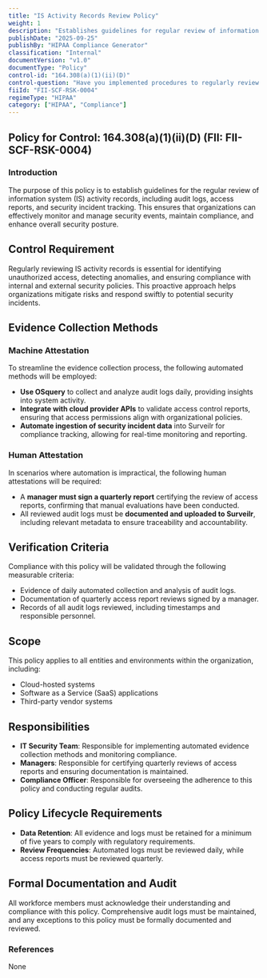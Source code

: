 ```yaml
---
title: "IS Activity Records Review Policy"
weight: 1
description: "Establishes guidelines for regular review of information system activity records to enhance security and compliance."
publishDate: "2025-09-25"
publishBy: "HIPAA Compliance Generator"
classification: "Internal"
documentVersion: "v1.0"
documentType: "Policy"
control-id: "164.308(a)(1)(ii)(D)"
control-question: "Have you implemented procedures to regularly review records of IS activity such as audit logs, access reports, and security incident tracking? (R)"
fiiId: "FII-SCF-RSK-0004"
regimeType: "HIPAA"
category: ["HIPAA", "Compliance"]
---
```


## Policy for Control: 164.308(a)(1)(ii)(D) (FII: FII-SCF-RSK-0004)

### Introduction
The purpose of this policy is to establish guidelines for the regular review of information system (IS) activity records, including audit logs, access reports, and security incident tracking. This ensures that organizations can effectively monitor and manage security events, maintain compliance, and enhance overall security posture.

## Control Requirement
Regularly reviewing IS activity records is essential for identifying unauthorized access, detecting anomalies, and ensuring compliance with internal and external security policies. This proactive approach helps organizations mitigate risks and respond swiftly to potential security incidents.

## Evidence Collection Methods

### Machine Attestation
To streamline the evidence collection process, the following automated methods will be employed:
- **Use OSquery** to collect and analyze audit logs daily, providing insights into system activity.
- **Integrate with cloud provider APIs** to validate access control reports, ensuring that access permissions align with organizational policies.
- **Automate ingestion of security incident data** into Surveilr for compliance tracking, allowing for real-time monitoring and reporting.

### Human Attestation
In scenarios where automation is impractical, the following human attestations will be required:
- A **manager must sign a quarterly report** certifying the review of access reports, confirming that manual evaluations have been conducted.
- All reviewed audit logs must be **documented and uploaded to Surveilr**, including relevant metadata to ensure traceability and accountability.

## Verification Criteria
Compliance with this policy will be validated through the following measurable criteria:
- Evidence of daily automated collection and analysis of audit logs.
- Documentation of quarterly access report reviews signed by a manager.
- Records of all audit logs reviewed, including timestamps and responsible personnel.

## Scope
This policy applies to all entities and environments within the organization, including:
- Cloud-hosted systems
- Software as a Service (SaaS) applications
- Third-party vendor systems

## Responsibilities
- **IT Security Team**: Responsible for implementing automated evidence collection methods and monitoring compliance.
- **Managers**: Responsible for certifying quarterly reviews of access reports and ensuring documentation is maintained.
- **Compliance Officer**: Responsible for overseeing the adherence to this policy and conducting regular audits.

## Policy Lifecycle Requirements
- **Data Retention**: All evidence and logs must be retained for a minimum of five years to comply with regulatory requirements.
- **Review Frequencies**: Automated logs must be reviewed daily, while access reports must be reviewed quarterly.

## Formal Documentation and Audit
All workforce members must acknowledge their understanding and compliance with this policy. Comprehensive audit logs must be maintained, and any exceptions to this policy must be formally documented and reviewed.

### References
None